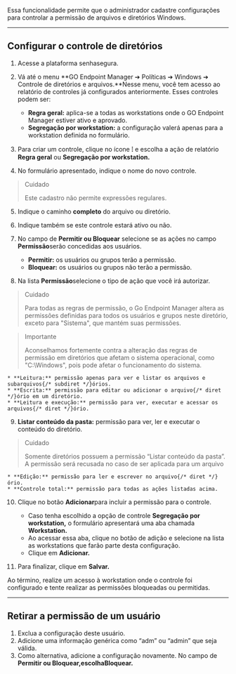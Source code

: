 Essa funcionalidade permite que o administrador cadastre configurações para controlar a permissão de arquivos e diretórios Windows.



---

## Configurar o controle de diretórios

1. Acesse a plataforma senhasegura.
2. Vá até o menu **GO Endpoint Manager ➔ Políticas ➔ Windows ➔ Controle de diretórios e arquivos.**Nesse menu, você tem acesso ao relatório de controles já configurados anteriormente. Esses controles podem ser:


	* **Regra geral:** aplica\-se a todas as workstations onde o GO Endpoint Manager estiver ativo e aprovado.
	* **Segregação por workstation:** a configuração valerá apenas para a workstation definida no formulário.
3. Para criar um controle, clique no ícone **⁝** e escolha a ação de relatório **Regra geral** ou **Segregação por workstation.**
4. No formulário apresentado, indique o nome do novo controle.


> Cuidado
> 
> Este cadastro não permite expressões regulares.
5. Indique o caminho **completo** do arquivo ou diretório.
6. Indique também se este controle estará ativo ou não.
7. No campo de **Permitir ou Bloquear** selecione se as ações no campo **Permissão**serão concedidas aos usuários.


	* **Permitir:** os usuários ou grupos terão a permissão.
	* **Bloquear:** os usuários ou grupos não terão a permissão.
8. Na lista **Permissão**selecione o tipo de ação que você irá autorizar.


> Cuidado
> 
> Para todas as regras de permissão, o Go Endpoint Manager altera as permissões definidas para todos os usuários e grupos neste diretório, exceto para "Sistema", que mantém suas permissões.


> Importante
> 
> Aconselhamos fortemente contra a alteração das regras de permissão em diretórios que afetam o sistema operacional, como "C:\\Windows", pois pode afetar o funcionamento do sistema.


	* **Leitura:** permissão apenas para ver e listar os arquivos e subarquivos{/* subdiret */}órios.
	* **Escrita:** permissão para editar ou adicionar o arquivo{/* diret */}ório em um diretório.
	* **Leitura e execução:** permissão para ver, executar e acessar os arquivos{/* diret */}ório.
9. **Listar conteúdo da pasta:** permissão para ver, ler e executar o conteúdo do diretório.


> Cuidado
> 
> Somente diretórios possuem a permissão “Listar conteúdo da pasta”. A permissão será recusada no caso de ser aplicada para um arquivo


	* **Edição:** permissão para ler e escrever no arquivo{/* diret */}ório.
	* **Controle total:** permissão para todas as ações listadas acima.
10. Clique no botão **Adicionar**para incluir a permissão para o controle.


	* Caso tenha escolhido a opção de controle **Segregação por workstation,** o formulário apresentará uma aba chamada **Workstation.**
	* Ao acessar essa aba, clique no botão de adição e selecione na lista as workstations que farão parte desta configuração.
	* Clique em **Adicionar.**
11. Para finalizar, clique em **Salvar.**

Ao término, realize um acesso à workstation onde o controle foi configurado e tente realizar as permissões bloqueadas ou permitidas.



---

## Retirar a permissão de um usuário

1. Exclua a configuração deste usuário.
2. Adicione uma informação genérica como “adm” ou “admin” que seja válida.
3. Como alternativa, adicione a configuração novamente. No campo de **Permitir ou Bloquear,**escolha**Bloquear.**

